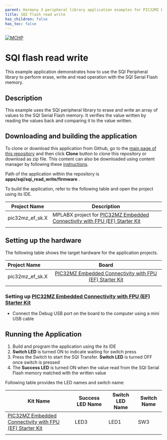 ```yaml
---
parent: Harmony 3 peripheral library application examples for PIC32MZ EF family
title: SQI flash read write 
has_children: false
has_toc: false
---
```


[![MCHP](https://www.microchip.com/ResourcePackages/Microchip/assets/dist/images/logo.png)](https://www.microchip.com)

# SQI flash read write

This example application demonstrates how to use the SQI Peripheral library to perform erase, write and read operation with the SQI Serial Flash memory.

## Description

This example uses the SQI peripheral library to erase and write an array of values to the SQI Serial Flash memory. It verifies the value written by reading the values back and comparing it to the value written.

## Downloading and building the application

To clone or download this application from Github, go to the [main page of this repository](https://github.com/Microchip-MPLAB-Harmony/csp_apps_pic32mz_ef) and then click **Clone** button to clone this repository or download as zip file.
This content can also be downloaded using content manager by following these [instructions](https://github.com/Microchip-MPLAB-Harmony/contentmanager/wiki).

Path of the application within the repository is **apps/sqi/sqi_read_write/firmware** .

To build the application, refer to the following table and open the project using its IDE.

| Project Name      | Description                                    |
| ----------------- | ---------------------------------------------- |
| pic32mz_ef_sk.X | MPLABX project for [PIC32MZ Embedded Connectivity with FPU (EF) Starter Kit](https://www.microchip.com/DevelopmentTools/ProductDetails/dm320007) |
|||

## Setting up the hardware

The following table shows the target hardware for the application projects.

| Project Name| Board|
|:---------|:---------:|
| pic32mz_ef_sk.X | [PIC32MZ Embedded Connectivity with FPU (EF) Starter Kit](https://www.microchip.com/DevelopmentTools/ProductDetails/dm320007) |
|||

### Setting up [PIC32MZ Embedded Connectivity with FPU (EF) Starter Kit](https://www.microchip.com/DevelopmentTools/ProductDetails/dm320007)

- Connect the Debug USB port on the board to the computer using a mini USB cable

## Running the Application

1. Build and program the application using the its IDE
2. **Switch LED** is turned ON to indicate waiting for switch press
3. Press the Switch to start the SQI Transfer. **Switch LED** is turned OFF once switch is pressed
4. The **Success LED** is turned ON when the value read from the SQI Serial Flash memory matched with the written value

Following table provides the LED names and switch name:

| Kit Name | Success LED Name | Switch LED Name | Switch Name |
| -------- | ---------------- | --------------- | ----------- |
| [PIC32MZ Embedded Connectivity with FPU (EF) Starter Kit](https://www.microchip.com/DevelopmentTools/ProductDetails/dm320007) | LED3 | LED1 | SW3 |
||||
